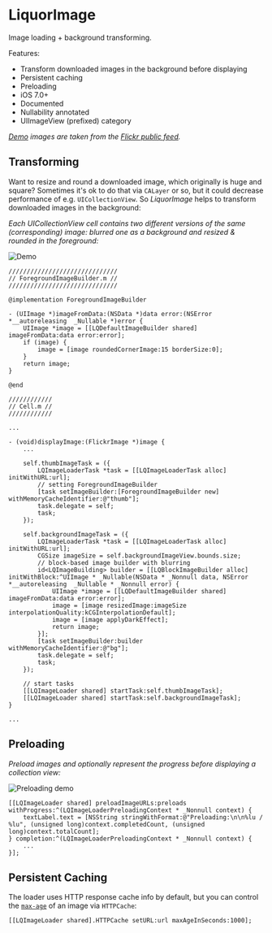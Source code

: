 # LiquorImage

Image loading + background transforming.

Features:
- Transform downloaded images in the background before displaying
- Persistent caching
- Preloading
- iOS 7.0+
- Documented
- Nullability annotated
- UIImageView (prefixed) category

*[Demo](./LiquorImageDemo/) images are taken from the [Flickr public feed](https://www.flickr.com/services/feeds/docs/photos_public/).*

## Transforming

Want to resize and round a downloaded image, which originally is huge and square? Sometimes it's ok to do that via `CALayer` or so, but it could decrease performance of e.g. `UICollectionView`. So *LiquorImage* helps to transform downloaded images in the background:

*Each UICollectionView cell contains two different versions of the same (corresponding) image: blurred one as a background and resized & rounded in the foreground:*

![Demo](https://cloud.githubusercontent.com/assets/578119/11371533/0a32eed0-92da-11e5-877d-318e56e6238f.gif)

```
//////////////////////////////
// ForegroundImageBuilder.m //
//////////////////////////////

@implementation ForegroundImageBuilder

- (UIImage *)imageFromData:(NSData *)data error:(NSError *__autoreleasing  _Nullable *)error {
    UIImage *image = [[LQDefaultImageBuilder shared] imageFromData:data error:error];
    if (image) {
        image = [image roundedCornerImage:15 borderSize:0];
    }
    return image;
}

@end

////////////
// Cell.m //
////////////

...

- (void)displayImage:(FlickrImage *)image {
    ...

    self.thumbImageTask = ({
        LQImageLoaderTask *task = [[LQImageLoaderTask alloc] initWithURL:url];
        // setting ForegroundImageBuilder
        [task setImageBuilder:[ForegroundImageBuilder new] withMemoryCacheIdentifier:@"thumb"];
        task.delegate = self;
        task;
    });

    self.backgroundImageTask = ({
        LQImageLoaderTask *task = [[LQImageLoaderTask alloc] initWithURL:url];
        CGSize imageSize = self.backgroundImageView.bounds.size;
        // block-based image builder with blurring
        id<LQImageBuilding> builder = [[LQBlockImageBuilder alloc] initWithBlock:^UIImage * _Nullable(NSData * _Nonnull data, NSError *__autoreleasing  _Nullable * _Nonnull error) {
            UIImage *image = [[LQDefaultImageBuilder shared] imageFromData:data error:error];
            image = [image resizedImage:imageSize interpolationQuality:kCGInterpolationDefault];
            image = [image applyDarkEffect];
            return image;
        }];
        [task setImageBuilder:builder withMemoryCacheIdentifier:@"bg"];
        task.delegate = self;
        task;
    });

    // start tasks
    [[LQImageLoader shared] startTask:self.thumbImageTask];
    [[LQImageLoader shared] startTask:self.backgroundImageTask];
}

...
```

## Preloading

*Preload images and optionally represent the progress before displaying a collection view:*

![Preloading demo](https://cloud.githubusercontent.com/assets/578119/11371531/0a03ca56-92da-11e5-904c-ba81511223c5.gif)

```
[[LQImageLoader shared] preloadImageURLs:preloads withProgress:^(LQImageLoaderPreloadingContext * _Nonnull context) {
    textLabel.text = [NSString stringWithFormat:@"Preloading:\n\n%lu / %lu", (unsigned long)context.completedCount, (unsigned long)context.totalCount];
} completion:^(LQImageLoaderPreloadingContext * _Nonnull context) {
    ...
}];
```

## Persistent Caching

The loader uses HTTP response cache info by default, but you can control the [`max-age`](http://www.w3.org/Protocols/rfc2616/rfc2616-sec14.html#sec14.9.3) of an image via `HTTPCache`:

```
[[LQImageLoader shared].HTTPCache setURL:url maxAgeInSeconds:1000];
```
